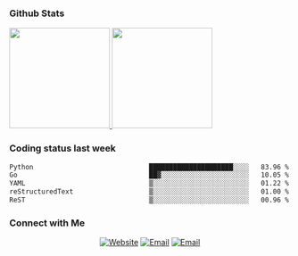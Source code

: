 
### Github Stats

<a href="https://github.com/lileixuan">
  <img height="180em" src="https://github-readme-stats.vercel.app/api?username=lileixuan&theme=buefy&show_icons=true" />
  <img height="180em" src="https://github-readme-stats.vercel.app/api/top-langs/?username=lileixuan&theme=buefy&layout=compact" />
</a>

### Coding status last week 

<!--START_SECTION:waka-->

```txt
Python                             █████████████████████░░░░   83.96 %
Go                                 ██▓░░░░░░░░░░░░░░░░░░░░░░   10.05 %
YAML                               ▒░░░░░░░░░░░░░░░░░░░░░░░░   01.22 %
reStructuredText                   ▒░░░░░░░░░░░░░░░░░░░░░░░░   01.00 %
ReST                               ▒░░░░░░░░░░░░░░░░░░░░░░░░   00.96 %
```

<!--END_SECTION:waka-->

### Connect with Me 

<p align="center">
<a href="https://www.koomu.cn/"><img alt="Website" src="https://img.shields.io/badge/Website-www.koomu.cn-blue?style=flat-square&logo=google-chrome"></a>
<a href="mailto:lileixuan@gmail.com"><img alt="Email" src="https://img.shields.io/badge/Email-lileixuan@gmail.com-blue?style=flat-square&logo=gmail"></a>
<a href="https://www.koomu.cn/rss/"><img alt="Email" src="https://img.shields.io/badge/RSS-www.koomu.cn%2Frss%2F-blue?style=flat-square&logo=rss"></a>


</p>
